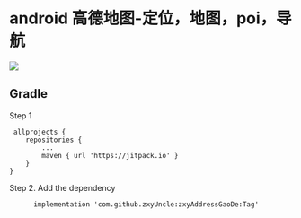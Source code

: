 # android 高德地图-定位，地图，poi，导航


[![](https://jitpack.io/v/zxyUncle/zxyAddressGaoDe.svg)](https://jitpack.io/#zxyUncle/zxyAddressGaoDe)

Gradle
-----
Step 1    
	

     allprojects {  
		repositories {    
			...    
			maven { url 'https://jitpack.io' }     
		}    
	}    

Step 2. Add the dependency

          implementation 'com.github.zxyUncle:zxyAddressGaoDe:Tag'
